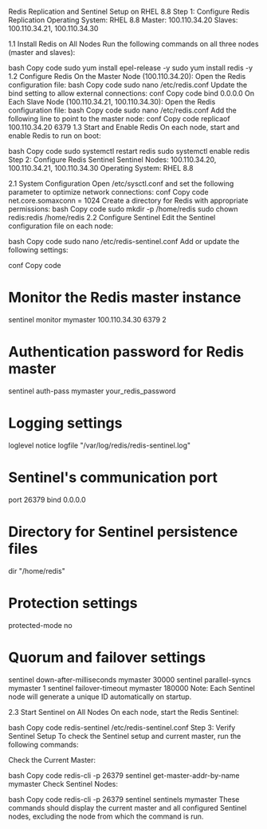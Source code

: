 Redis Replication and Sentinel Setup on RHEL 8.8
Step 1: Configure Redis Replication
Operating System: RHEL 8.8
Master: 100.110.34.20
Slaves: 100.110.34.21, 100.110.34.30

1.1 Install Redis on All Nodes
Run the following commands on all three nodes (master and slaves):

bash
Copy code
sudo yum install epel-release -y
sudo yum install redis -y
1.2 Configure Redis
On the Master Node (100.110.34.20):
Open the Redis configuration file:
bash
Copy code
sudo nano /etc/redis.conf
Update the bind setting to allow external connections:
conf
Copy code
bind 0.0.0.0
On Each Slave Node (100.110.34.21, 100.110.34.30):
Open the Redis configuration file:
bash
Copy code
sudo nano /etc/redis.conf
Add the following line to point to the master node:
conf
Copy code
replicaof 100.110.34.20 6379
1.3 Start and Enable Redis
On each node, start and enable Redis to run on boot:

bash
Copy code
sudo systemctl restart redis
sudo systemctl enable redis
Step 2: Configure Redis Sentinel
Sentinel Nodes: 100.110.34.20, 100.110.34.21, 100.110.34.30
Operating System: RHEL 8.8

2.1 System Configuration
Open /etc/sysctl.conf and set the following parameter to optimize network connections:
conf
Copy code
net.core.somaxconn = 1024
Create a directory for Redis with appropriate permissions:
bash
Copy code
sudo mkdir -p /home/redis
sudo chown redis:redis /home/redis
2.2 Configure Sentinel
Edit the Sentinel configuration file on each node:

bash
Copy code
sudo nano /etc/redis-sentinel.conf
Add or update the following settings:

conf
Copy code
# Monitor the Redis master instance
sentinel monitor mymaster 100.110.34.30 6379 2

# Authentication password for Redis master
sentinel auth-pass mymaster your_redis_password

# Logging settings
loglevel notice
logfile "/var/log/redis/redis-sentinel.log"

# Sentinel's communication port
port 26379
bind 0.0.0.0

# Directory for Sentinel persistence files
dir "/home/redis"

# Protection settings
protected-mode no

# Quorum and failover settings
sentinel down-after-milliseconds mymaster 30000
sentinel parallel-syncs mymaster 1
sentinel failover-timeout mymaster 180000
Note: Each Sentinel node will generate a unique ID automatically on startup.

2.3 Start Sentinel on All Nodes
On each node, start the Redis Sentinel:

bash
Copy code
redis-sentinel /etc/redis-sentinel.conf
Step 3: Verify Sentinel Setup
To check the Sentinel setup and current master, run the following commands:

Check the Current Master:

bash
Copy code
redis-cli -p 26379 sentinel get-master-addr-by-name mymaster
Check Sentinel Nodes:

bash
Copy code
redis-cli -p 26379 sentinel sentinels mymaster
These commands should display the current master and all configured Sentinel nodes, excluding the node from which the command is run.

